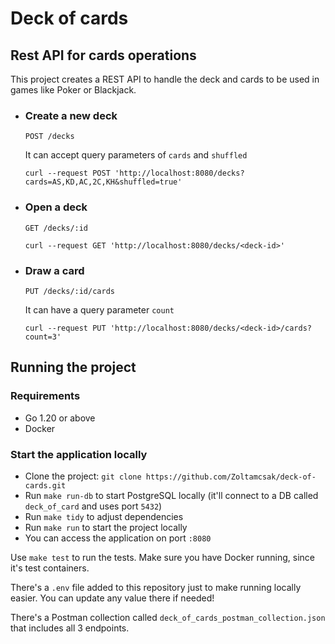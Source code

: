 # Deck of cards

## Rest API for cards operations

This project creates a REST API to handle the deck and cards to be used in 
games like Poker or Blackjack. 


- ### Create a new deck
    `POST /decks`
    
    It can accept query parameters of `cards` and `shuffled`
    
    ``
    curl --request POST 'http://localhost:8080/decks?cards=AS,KD,AC,2C,KH&shuffled=true'
    ``

- ### Open a deck
    `GET /decks/:id`
    
    ``
    curl --request GET 'http://localhost:8080/decks/<deck-id>'
    ``

- ### Draw a card
    `PUT /decks/:id/cards`
    
    It can have a query parameter `count`
    
    ``
    curl --request PUT 'http://localhost:8080/decks/<deck-id>/cards?count=3'
    ``

## Running the project

### Requirements
* Go 1.20 or above
* Docker

### Start the application locally
* Clone the project: `git clone https://github.com/Zoltamcsak/deck-of-cards.git`
* Run `make run-db` to start PostgreSQL locally (it'll connect to a DB called `deck_of_card` and uses port `5432`)
* Run `make tidy` to adjust dependencies
* Run `make run` to start the project locally
* You can access the application on port `:8080`

Use `make test` to run the tests. Make sure you have Docker running, since it's test containers.

There's a `.env` file added to this repository just to make running locally easier. You can update any value there if needed!

There's a Postman collection called `deck_of_cards_postman_collection.json` that includes all 3 endpoints.

